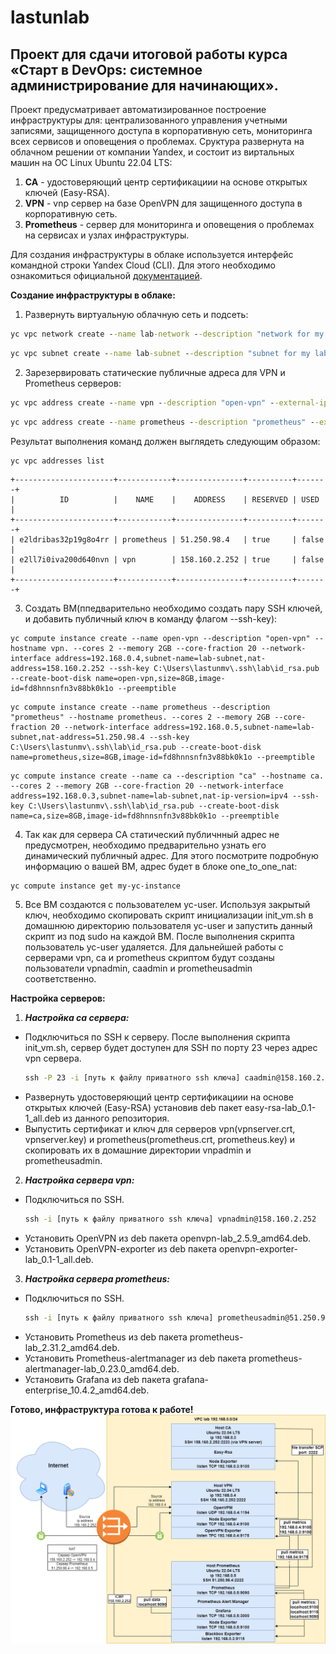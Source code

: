 # lastunlab
## Проект для сдачи итоговой работы курса «Старт в DevOps: системное администрирование для начинающих».
Проект предусматривает автоматизированное построение инфраструктуры для: централизованного управления учетными записями, защищенного доступа в корпоративную сеть, мониторинга всех сервисов и оповещения о проблемах.
 Сруктура развернута на облачном решении от компании Yandex, и состоит из виртальных машин на ОС Linux Ubuntu 22.04 LTS:
 1) **CA** - удостоверяющий центр сертификациии на основе открытых ключей (Easy-RSA).
 2) **VPN** - vnp сервер на базе OpenVPN для защищенного доступа в корпоративную сеть.
 3) **Prometheus** - сервер для мониторинга и оповещения о проблемах на сервисах и узлах инфраструктуры.
     
 Для создания инфраструктуры в облаке используется интерфейс командной строки Yandex Cloud (CLI). Для этого необходимо ознакомиться официальной [документацией](https://yandex.cloud/ru/docs/cli/quickstart).

**Cоздание инфраструктуры в облаке:** 
1) Развернуть виртуальную облачную сеть и подсеть: 
 ```cmd
yc vpc network create --name lab-network --description "network for my lab"
```
```cmd
yc vpc subnet create --name lab-subnet --description "subnet for my lab" --range 192.168.0.0/24 --network-name lab-network
```
2) Зарезервировать статические публичные адреса для VPN и Prometheus серверов:
```cmd
yc vpc address create --name vpn --description "open-vpn" --external-ipv4 zone=ru-central1-b
```
```cmd
yc vpc address create --name prometheus --description "prometheus" --external-ipv4 zone=ru-central1-b
```
Результат выполнения команд должен выглядеть следующим образом:
```cmd
yc vpc addresses list
```
```
+----------------------+------------+---------------+----------+-------+
|          ID          |    NAME    |    ADDRESS    | RESERVED | USED  |
+----------------------+------------+---------------+----------+-------+
| e2ldribas32p19g8o4rr | prometheus | 51.250.98.4   | true     | false |
| e2ll7i0iva200d640nvn | vpn        | 158.160.2.252 | true     | false |
+----------------------+------------+---------------+----------+-------+
```
3) Создать ВМ(ппедварительно необходимо создать пару SSH ключей, и добавить публичный ключ в команду флагом --ssh-key):
```
yc compute instance create --name open-vpn --description "open-vpn" --hostname vpn. --cores 2 --memory 2GB --core-fraction 20 --network-interface address=192.168.0.4,subnet-name=lab-subnet,nat-address=158.160.2.252 --ssh-key C:\Users\lastunmv\.ssh\lab\id_rsa.pub --create-boot-disk name=open-vpn,size=8GB,image-id=fd8hnnsnfn3v88bk0k1o --preemptible
```
```
yc compute instance create --name prometheus --description "prometheus" --hostname prometheus. --cores 2 --memory 2GB --core-fraction 20 --network-interface address=192.168.0.5,subnet-name=lab-subnet,nat-address=51.250.98.4 --ssh-key C:\Users\lastunmv\.ssh\lab\id_rsa.pub --create-boot-disk name=prometheus,size=8GB,image-id=fd8hnnsnfn3v88bk0k1o --preemptible
```
```
yc compute instance create --name ca --description "ca" --hostname ca. --cores 2 --memory 2GB --core-fraction 20 --network-interface address=192.168.0.3,subnet-name=lab-subnet,nat-ip-version=ipv4 --ssh-key C:\Users\lastunmv\.ssh\lab\id_rsa.pub --create-boot-disk name=ca,size=8GB,image-id=fd8hnnsnfn3v88bk0k1o --preemptible
```
4) Так как для сервера CA статический публичнный адрес не предусмотрен, необходимо предварительно узнать его динамический публичный адрес. Для этого посмотрите подробную информацию о вашей ВМ, адрес будет в блоке one_to_one_nat:
```
yc compute instance get my-yc-instance
```
5) Все ВМ создаются с пользователем yc-user. Используя закрытый ключ, необходимо скопировать скрипт инициализации init_vm.sh в домашнюю директорию пользователя yc-user и запустить данный скрипт из под sudo на каждой ВМ. После выполнения скрипта пользователь yc-user удаляется. Для дальнейшей работы с серверами vpn, ca и prometheus скриптом будут созданы пользователи vpnadmin, caadmin и prometheusadmin соответственно.

**Настройка серверов:**
1) ***Настройка ca серверa:***
  + Подключиться по SSH к серверу. После выполнения скрипта init_vm.sh, сервер будет доступен для SSH по порту 23 через адрес vpn сервера.
    ```cmd
    ssh -P 23 -i [путь к файлу приватного ssh ключа] caadmin@158.160.2.252
    ```
  + Развернуть удостоверяющий центр сертификациии на основе открытых ключей (Easy-RSA) установив deb пакет easy-rsa-lab_0.1-1_all.deb из данного репозитория.
  + Выпустить сертификат и ключ для серверов vpn(vpnserver.crt, vpnserver.key) и prometheus(prometheus.crt, prometheus.key) и скопировать их в домашние директории vnpadmin и prometheusadmin.
2) ***Настройка сервера vpn:***
  + Подключиться по SSH.
    ```cmd
    ssh -i [путь к файлу приватного ssh ключа] vpnadmin@158.160.2.252
    ```
  + Установить OpenVPN из deb пакета openvpn-lab_2.5.9_amd64.deb.
  + Установить OpenVPN-exporter из deb пакета openvpn-exporter-lab_0.1-1_all.deb.
3) ***Настройка сервера prometheus:***
  + Подключиться по SSH.
    ```cmd
    ssh -i [путь к файлу приватного ssh ключа] prometheusadmin@51.250.98.4
    ```
  + Установить Prometheus из deb пакета prometheus-lab_2.31.2_amd64.deb.
  + Установить Prometheus-alertmanager из deb пакета prometheus-alertmanager-lab_0.23.0_amd64.deb.
  + Установить Grafana из deb пакета grafana-enterprise_10.4.2_amd64.deb.

**Готово, инфраструктура готова к работе!**
![инфраструктура и потоки данных](https://github.com/lastunmv/lastunlab/blob/ffdc6e4a0921fcd551e43f234fbedf6a49ecea6b/%D0%98%D0%BD%D1%80%D0%B0%D1%81%D1%82%D1%80%D1%83%D0%BA%D1%82%D1%83%D1%80%D0%B0%20%D0%B8%20%D0%BF%D0%BE%D1%82%D0%BE%D0%BA%D0%B8%20%D0%B4%D0%B0%D0%BD%D0%BD%D1%8B%D1%85.png)
